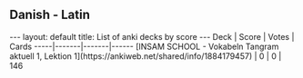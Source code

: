 <h2>Danish  -  Latin</h2>
---
layout: default
title: List of anki decks by score
---
Deck | Score | Votes | Cards
-----|-------|-------|------
[INSAM SCHOOL - Vokabeln Tangram aktuell 1, Lektion 1](https://ankiweb.net/shared/info/1884179457) | 0 | 0 | 146
